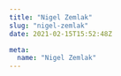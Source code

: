 ```yaml
---
title: "Nigel Zemlak"
slug: "nigel-zemlak"
date: 2021-02-15T15:52:48Z

meta:
  name: "Nigel Zemlak"
---
```


